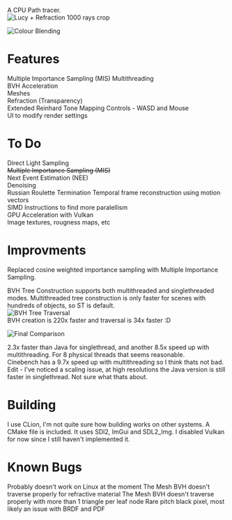 A CPU Path tracer.  
![Lucy + Refraction 1000 rays crop](https://github.com/user-attachments/assets/f684c323-53a4-4fee-84b4-b1daf21c2889)

![Colour Blending](https://github.com/user-attachments/assets/52769a1a-4fc1-4780-a5b2-9bcc7b07af49)
  
# Features  
Multiple Importance Sampling (MIS)
Multithreading  
BVH Acceleration  
Meshes  
Refraction (Transparency)  
Extended Reinhard Tone Mapping
Controls - WASD and Mouse  
UI to modify render settings  

# To Do  
Direct Light Sampling  
~~Multiple Importance Sampling (MIS)~~  
Next Event Estimation (NEE)  
Denoising  
Russian Roulette Termination
Temporal frame reconstruction using motion vectors  
SIMD Instructions to find more paralellism  
GPU Acceleration with Vulkan  
Image textures, rougness maps, etc  

# Improvments
Replaced cosine weighted importance sampling with Multiple Importance Sampling.

BVH Tree Construction supports both multithreaded and singlethreaded modes. Multithreaded tree construction is only faster for scenes with hundreds of objects, so ST is default.  
![BVH Tree Traversal](https://github.com/user-attachments/assets/e06606b0-830a-4ddc-aae1-cfbb3a9738b1)  
BVH creation is 220x faster and traversal is 34x faster :D  

![Final Comparison](https://github.com/user-attachments/assets/3e9d3384-3d5c-4127-9571-634cd8c5d133)  

2.3x faster than Java for singlethread, and another 8.5x speed up with multithreading. For 8 physical threads that seems reasonable.  
Cinebench has a 9.7x speed up with multithreading so I think thats not bad.  
Edit - I've noticed a scaling issue, at high resolutions the Java version is still faster in singlethread. Not sure what thats about.

# Building  
I use CLion, I'm not quite sure how building works on other systems. A CMake file is included.
It uses SDl2, ImGui and SDL2_Img. I disabled Vulkan for now since I still haven't implemented it.

# Known Bugs  
Probably doesn't work on Linux at the moment
The Mesh BVH doesn't traverse properly for refractive material
The Mesh BVH doesn't traverse properly with more than 1 triangle per leaf node
Rare pitch black pixel, most likely an issue with BRDF and PDF
